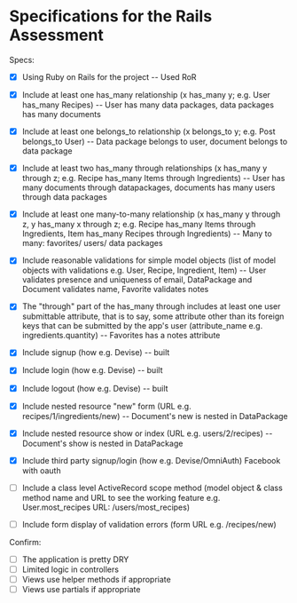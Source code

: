 # Specifications for the Rails Assessment

Specs:
- [x] Using Ruby on Rails for the project -- Used RoR
- [X] Include at least one has_many relationship (x has_many y; e.g. User has_many Recipes) -- User has many data packages, data packages has many documents 
- [X] Include at least one belongs_to relationship (x belongs_to y; e.g. Post belongs_to User) -- Data package belongs to user, document belongs to data package
- [X] Include at least two has_many through relationships (x has_many y through z; e.g. Recipe has_many Items through Ingredients) -- User has many documents through datapackages, documents has many users through data packages 
- [X] Include at least one many-to-many relationship (x has_many y through z, y has_many x through z; e.g. Recipe has_many Items through Ingredients, Item has_many Recipes through Ingredients) -- Many to many: favorites/ users/ data packages 
- [X] Include reasonable validations for simple model objects (list of model objects with validations e.g. User, Recipe, Ingredient, Item) -- User validates presence and uniqueness of email, DataPackage and Document validates name, Favorite validates notes
- [X] The "through" part of the has_many through includes at least one user submittable attribute, that is to say, some attribute other than its foreign keys that can be submitted by the app's user (attribute_name e.g. ingredients.quantity) -- Favorites has a notes attribute
- [X] Include signup (how e.g. Devise) -- built
- [X] Include login (how e.g. Devise) -- built
- [X] Include logout (how e.g. Devise) -- built
- [X] Include nested resource "new" form (URL e.g. recipes/1/ingredients/new) -- Document's new is nested in DataPackage
- [X] Include nested resource show or index (URL e.g. users/2/recipes) -- Document's show is nested in DataPackage
- [X] Include third party signup/login (how e.g. Devise/OmniAuth) Facebook with oauth

- [ ] Include a class level ActiveRecord scope method (model object & class method name and URL to see the working feature e.g. User.most_recipes URL: /users/most_recipes)
- [ ] Include form display of validation errors (form URL e.g. /recipes/new)

Confirm:
- [ ] The application is pretty DRY
- [ ] Limited logic in controllers
- [ ] Views use helper methods if appropriate
- [ ] Views use partials if appropriate
